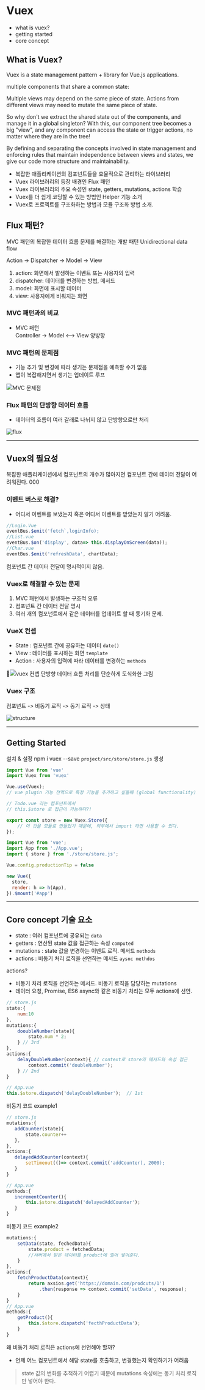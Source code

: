 # Vuex

* what is vuex?
* getting started
* core concept

## What is Vuex?

Vuex is a state management pattern + library for Vue.js applications. 

multiple components that share a common state:

Multiple views may depend on the same piece of state.
Actions from different views may need to mutate the same piece of state.

So why don't we extract the shared state out of the components, and manage it in a global singleton? With this, our component tree becomes a big "view", and any component can access the state or trigger actions, no matter where they are in the tree!

By defining and separating the concepts involved in state management and enforcing rules that maintain independence between views and states, we give our code more structure and maintainability.

* 복잡한 애플리케이션의 컴포넌트들을 효율적으로 관리하는 라이브러리  
* Vuex 라이브러리의 등장 배경인 Flux 패턴  
* Vuex 라이브러리의 주요 속성인 state, getters, mutations, actions 학습  
* Vuex를 더 쉽게 코딩할 수 있는 방법인 Helper 기능 소개  
* Vuex로 프로젝트를 구조화하는 방법과 모듈 구조화 방법 소개.

## Flux 패턴?  

MVC 패턴의 복잡한 데이터 흐름 문제를 해결하는 개발 패턴    Unidirectional data flow  

Action -> Dispatcher -> Model -> View 

1. action: 화면에서 발생하는 이벤트 또는 사용자의 입력
2. dispatcher: 데이터를 변경하는 방법, 메서드
3. model: 화면에 표시할 데이터
4. view: 사용자에게 비춰지는 화면

### MVC 패턴과의 비교  

* MVC 패턴  
Controller -> Model  <--> View 양방향 

### MVC 패턴의 문제점  

* 기능 추가 및 변경에 따라 생기는 문제점을 예측할 수가 없음 
* 앱이 복잡해지면서 생기는 업데이트 루프  

![MVC 문제점](../../img/MVC.png)

### Flux 패턴의 단방향 데이터 흐름 

* 데이터의 흐름이 여러 갈래로 나뉘지 않고 단방향으로만 처리  

![flux](../../img/Flux.png)

___

## Vuex의 필요성

복잡한 애플리케이션에서 컴포넌트의 개수가 많아지면 컴포넌트 간에 데이터 전달이 어려워진다. 000

### 이벤트 버스로 해결?

* 어디서 이벤트를 보냈는지 혹은 어디서 이벤트를 받았는지 알기 어려움.

```javascript
//Login.Vue
eventBus.$emit('fetch`,loginInfo);
//List.vue
eventBus.$on('display', data=> this.displayOnScreen(data));
//Char.vue
eventBus.$emit('refreshData', chartData);
```

컴포넌트 간 데이터 전달이 명시적이지 않음. 

### Vuex로 해결할 수 있는 문제 

1. MVC 패턴에서 발생하는 구조적 오류 
2. 컴포넌트 간 데이터 전달 명시  
3. 여러 개의 컴포넌트에서 같은 데이터를 업데이트 할 때 동기화 문제. 

### VueX 컨셉 

* State : 컴포넌트 간에 공유하는 데이터 `date()`
* View : 데이터를 표시하는 화면 `template`
* Action : 사용자의 입력에 따라 데이터를 변경하는 `methods`  

![vuex 컨셉](../../img/concept.png)
단방향 데이터 흐름 처리를 단순하게 도식화한 그림

### Vuex 구조 

컴포넌트 -> 비동기 로직 -> 동기 로직 -> 상태  

![structure](../../img/structure.png)

___

## Getting Started

설치 & 설정
npm i vuex --save 
`project/src/store/store.js` 생성

```javascript
import Vue from 'vue'
import Vuex from 'vuex'

Vue.use(Vuex); 
// vue plugin 기능 전역으로 특정 기능을 추가하고 싶을때 (global functionality)

// Todo.vue 라는 컴포넌트에서 
// this.$store 로 접근이 가능하다?!

export const store = new Vuex.Store({
    // 이 것을 모듈로 만들었기 때문에, 외부에서 import 하면 사용할 수 있다.
});
```

```javascript
import Vue from 'vue';
import App from './App.vue';
import { store } from './store/store.js';

Vue.config.productionTip = false

new Vue({
  store,
  render: h => h(App),
}).$mount('#app')
```

___

## Core concept 기술 요소

* state : 여러 컴포넌트에 공유되는 `data`
* getters : 연산된 state 값을 접근하는 속성 `computed`
* mutations : state 값을 변경하는 이벤트 로직. 메서드 `methods`
* actions : 비동기 처리 로직을 선언하는 메서드 `aysnc methdos`


actions?  

* 비동기 처리 로직을 선언하는 메서드. 비동기 로직을 담당하는 mutations
* 데이터 요청, Promise, ES6 async와 같은 비동기 처리는 모두 actions에 
선언.  

```javascript
// store.js
state:{
    num:10
},
mutations:{
    dooubleNumber(state){
        state.num * 2;
    } // 3rd
},
actions:{
    delayDoubleNumber(context){ // context로 store의 메서드와 속성 접근 
        context.commit('doubleNumber');
    } // 2nd
}

// App.vue
this.$store.dispatch('delayDoubleNumber');  // 1st
```
 
 비동기 코드 example1

 ```javascript
// store.js
mutations:{
    addCounter(state){
        state.counter++
    },
},
actions:{
    delayedAddCounter(context){
        setTimeout(()=> context.commit('addCounter), 2000);
    }
}

// App.vue
methods:{
    incrementCounter(){
        this.$store.dispatch('delayedAddCounter');
    }
}
 ```

비동기 코드 example2

```javascript
mutations:{
    setData(state, fechedData){
        state.product = fetchedData; 
        //서버에서 받은 데이터를 product에 밀어 넣어준다.
    }
},
actions:{
    fetchProductData(context){
        return axsios.get('https://domain.com/prodcuts/1')
            .then(response => context.commit('setData', response);
    }
}
// App.vue
methods:{
    getProduct(){
        this.$store.dispatch('fecthProductData');
    }
}
```

왜 비동기 처리 로직은 actions에 선언해야 할까? 

* 언제 어느 컴포넌트에서 해당 state를 호출하고, 변경했는지 확인하기가 어려움
> state 값의 변화를 추적하기 어렵기 때문에 mutations 속성에는 동기 처리 로직만 넣어야 한다. 

